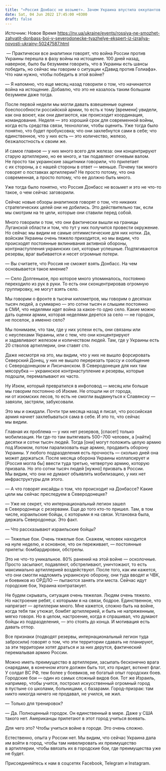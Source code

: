 ```yaml
---
title: "«Россия Донбасс не возьмет». Зачем Украина впустила оккупантов в Северодонецк — интервью с израильским военным аналитиком Игалем Левиным"
date: Sat, 04 Jun 2022 17:45:00 +0300
draft: false
---
```

Источник: Новое Время https://nv.ua/ukraine/events/rossiya-ne-smozhet-zahvatit-donbass-boi-v-severodonecke-tyazhelye-ekspert-iz-izrailya-novosti-ukrainy-50247587.html


 — Практически все аналитики говорят, что война России против Украины перешла в фазу войны на истощение. 100 дней назад, наверное, было бы безумием говорить, что в Украины есть шансы победить, но сейчас мы говорим о ситуации «Давид против Голиафа». Что нам нужно, чтобы победить в этой войне?

— Я напомню, что еще месяц назад говорили о том, что начинается война на истощение. Добавлю, что это не казалось таким большим безумием даже тогда.

После первой недели мы могли давать взвешенные оценки боеспособности российской армии, то есть к тому [времени] увидели, как она воюет, как они двигаются, как происходит координация, командование. Неделя — это хороший срок для современной войны, когда есть средства связи, технологии, чтобы оценить. Уже тогда было понятно, что будет пробуксовка; что они захлебнутся сами в себе; что единственное, что у них есть — это количество, железо, безжалостность к своим же.

И самое главное — у них много всего для железа: они концентрируют старую артиллерию, но ее много, и так подавляют огневым валом. Не просто так украинские защитники говорили, что прилетает с их стороны, а с нашей стороны в ответ — меньше. Почему так много говорят о поставках артиллерии? Не просто потому, что она современная, а просто потому, что ее должно быть много.

Уже тогда было понятно, что Россия Донбасс не возьмет и это не что-то такое, о чем сейчас заговорили.

Сейчас новые обзоры аналитиков говорят о том, что никаких стратегических целей они не добились. Это действительно так, если мы смотрим на те цели, которые они ставили перед собой.

Много говорили о том, что они фактически вышли на границы Луганской области и том, что тут у них получится провести окружение. Но сейчас мы видим не самые оптимистические для них нотки. Да, войскам Украины очень тяжело приходится, но мы видим, что происходят постоянные вклинивания активной обороны, контрнаступления украинских сил, которые успешные. Подтягиваются резервы, враг выбивается и несет огромные потери.

— Вы считаете, что Россия не сможет взять Донбасс. На чем основывается такое мнение?

— Село Долгенькое, про которое много упоминалось, постоянно переходило из рук в руки. То есть они сконцентрировав огромную группировку, не могут взять село.

Мы говорим о фронте в тысячи километров, мы говорим о десятках тысяч людей, а суммарно — это сотни тысяч и слышим постоянно в СМИ, что неделями идет война за какое-то одно село. Какие можно дать оценки армии, которая неделями дерется за село — не городок, не поселок, а именно село?

Мы понимаем, что там, где у них успехи есть, они связаны или с неуспехами Украины, или с тем, что они концентрируют и задавливают железом и количеством людей. Там, где у Украины есть 20 стволов артиллерии, они ставят сто.

Даже несмотря на это, мы видим, что у них не вышло форсировать Северский Донец, у них не вышло перерезать трассу и сообщение с Северодонецком и Лисичанском. В Северодонецке для них там мясорубка — украинское контрнаступление и резервы, которые подошли, перемалывают их часто.

Ну Изюм, который превратился в инфоповод — месяц или больше мы говорим постоянно об Изюме. Не отошли ни от города, ни от изюмских лесов, то есть не смогли выдвинуться к Славянску — завязли, застряли, забуксовали.

Это мы и ожидали. Почти три месяца назад я писал, что российская армия начнет захлебываться сама в себе. И это то, что сейчас мы видим.

Главная их проблема — у них нет резервов, [спасет] только мобилизация. Ни где-то там вытягивать 500−700 человек, а [найти] десятки и сотни тысяч людей. Тогда [они] могут положить целую армию под Изюмом, потом парализовать еще армию, продавить оборону Украины. У любого подразделения есть прочность — сколько дней она может держаться. После месяца оборона Украины коллапсирует и [Россия могла бы] ввести туда третью, четвертую армию, которую призвала. Но это сотни тысяч людей [нужно] призвать в России. Мы видим, что они не думают объявлять мобилизацию, у них нет инфраструктуры для этого.

— А что говорят инсайды о том, что происходит на Донбассе? Какие цели мы сейчас преследуем в Северодонецке?

— Уже не секрет, что интернациональный легион зашел в Северодонецк с резервами. Еще до того кто-то пришел. Там, в том числе, израильские бойцы, с которыми я на связи. Установка была, держать Северодонецк. Это факт.

— Что рассказывают израильские бойцы?

— Тяжелые бои. Очень тяжелые бои. Скажем, человек находится на нуле неделю, и основное, что он переживает, — постоянные прилеты: бомбардировки, обстрелы.

Это не что-то уникальное. 80% ранений на этой войне — осколочные. Просто засыпают, подавляют, обстреливают, уничтожают, то есть максимально артиллерией воздействуют. После того, как им кажется, что они смогли надломить украинскую оборону, они туда вводят и ЧВК, и боевиков из ОРДЛО — пытаются занять эти места. Сейчас идут городские бои, Украина контратакует.

Не будем скрывать, ситуация очень тяжелая. Людям очень тяжело. Но настроение ребят, с которыми я на связи, бодрое. Единственное, что напрягает — артиллерии много. Мне кажется, сложно быть на войне, когда тебя так утюжат, бомбят артиллерией, и быть не напряженным, мягко говоря. Но в целом, настроение, когда я спрашивал, что думают бойцы из подразделения, — это стоять до конца. И мотивация есть давать отпор.

Все признаки (подводят резервы, интернациональный легион туда забросили) говорят о том, что эти территории сдавать не планируют, за эти территории хотят драться и за них дерутся, фактический перемалывая армию России.

Можно иметь преимущество в артиллерии, засыпать бесконечно врага снарядами, в конечном итоге должен быть тот, кто придет, воткнет флаг. У солдат ВС РФ, тем более у боевиков, не богатый опыт городских боев. Городские бои — один из самых сложный видов боя. Тот же Израиль, например, чтобы учится, построил искусственный огромный город в пустыне со школами, больницами, с базарами. Город-призрак: там никто никогда ничего не продавал, не учился, не жил.

— Только для тренировок?

— Да. Полноценный городок. Он единственный в мире. Даже у США такого нет. Американцы прилетают в этот город учиться воевать.

Для чего это? Чтобы учиться войне в городе. Это очень сложно.

Естественно, опыта у России нет. Мы видим, что сейчас Украина дала им войти в город, чтобы там нивелировать их преимущество в артиллерии, чтобы ввязать их в городские бои, где преимущества уже не будет.

Присоединяйтесь к нам в соцсетях Facebook, Telegram и Instagram.
